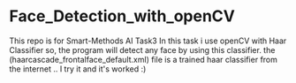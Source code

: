 # Face_Detection_with_openCV
This repo is for Smart-Methods AI Task3
In this task i use openCV with Haar Classifier so, the program will detect any face by using this classifier.
the (haarcascade_frontalface_default.xml) file is a trained haar classifier from the internet .. I try it and it's worked :)
